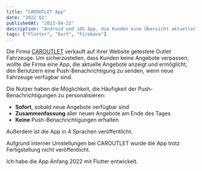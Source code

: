 ```yaml
---
title: "CAROUTLET App"
date: "2022 Q1"
publishedAt: "2022-04-22"
description: "Android und iOS App, die Kunden eine Übersicht aktueller Fahrzeuge von CAROUTLET bietet. Zusätzlich können die Kunden wählen, ob sie sofort oder täglich per Push-Benachrichtigung über neue Angebote informiert werden möchten."
tags: ["Flutter", "Dart", "Firebase"]
---
```


Die Firma [CAROUTLET](https://caroutlet.ch/) verkauft auf ihrer Website getestete Outlet Fahrzeuge. Um sicherzustellen, dass Kunden keine Angebote verpassen, wollte die Firma eine App, die aktuelle Angebote anzeigt und ermöglicht, den Benutzern eine Push-Benachrichtigung zu senden, wenn neue Fahrzeuge verfügbar sind.

Die Nutzer haben die Möglichkeit, die Häufigkeit der Push-Benachrichtigungen zu personalisieren:

- **Sofort**, sobald neue Angebote verfügbar sind
- **Zusammenfassung** aller neuen Angebote am Ende des Tages
- **Keine** Push-Benachrichtigungen erhalten

Außerdem ist die App in 4 Sprachen veröffentlicht.

Aufgrund interner Umstellungen bei CAROUTLET wurde die App trotz Fertigstellung nicht veröffentlicht.

Ich habe die App Anfang 2022 mit Flutter entwickelt.
